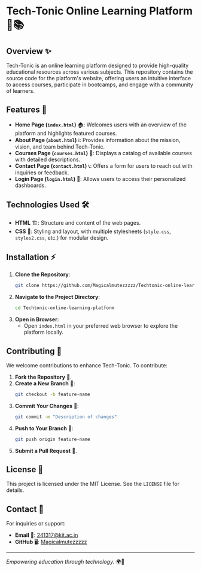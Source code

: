 # Tech-Tonic Online Learning Platform 🚀📚

## Overview ✨
Tech-Tonic is an online learning platform designed to provide high-quality educational resources across various subjects. This repository contains the source code for the platform's website, offering users an intuitive interface to access courses, participate in bootcamps, and engage with a community of learners.

## Features 🌟
- **Home Page (`index.html`)** 🏠: Welcomes users with an overview of the platform and highlights featured courses.
- **About Page (`about.html`)** ℹ️: Provides information about the mission, vision, and team behind Tech-Tonic.
- **Courses Page (`courses.html`)** 📖: Displays a catalog of available courses with detailed descriptions.
- **Contact Page (`contact.html`)** 📞: Offers a form for users to reach out with inquiries or feedback.
- **Login Page (`login.html`)** 🔐: Allows users to access their personalized dashboards.

## Technologies Used 🛠️
- **HTML** 🏗️: Structure and content of the web pages.
- **CSS** 🎨: Styling and layout, with multiple stylesheets (`style.css`, `styles2.css`, etc.) for modular design.

## Installation ⚡
1. **Clone the Repository**:
   ```bash
   git clone https://github.com/Magicalmutezzzzz/Techtonic-online-learning-platform.git
   ```
2. **Navigate to the Project Directory**:
   ```bash
   cd Techtonic-online-learning-platform
   ```
3. **Open in Browser**:
   - Open `index.html` in your preferred web browser to explore the platform locally.

## Contributing 🤝
We welcome contributions to enhance Tech-Tonic. To contribute:
1. **Fork the Repository** 🍴.
2. **Create a New Branch** 🌿:
   ```bash
   git checkout -b feature-name
   ```
3. **Commit Your Changes** 📝:
   ```bash
   git commit -m "Description of changes"
   ```
4. **Push to Your Branch** 🚀:
   ```bash
   git push origin feature-name
   ```
5. **Submit a Pull Request** 🔄.

## License 📜
This project is licensed under the MIT License. See the `LICENSE` file for details.

## Contact 📩
For inquiries or support:
- **Email** 📧: 241317@kit.ac.in
- **GitHub** 🖥️: [Magicalmutezzzzz](https://github.com/Magicalmutezzzzz)

---
*Empowering education through technology.* 🌍🚀
